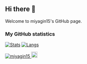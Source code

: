 ## Hi there 👋

Welcome to miyagin15's GitHub page. 

### My GitHub statistics
[![Stats](https://github-readme-stats.vercel.app/api?username=miyagin15&count_private=true&show_icons=true&show_icons=true&theme=radical)](https://github.com/miyagin15) [![Langs](https://github-readme-stats.vercel.app/api/top-langs/?username=miyagin15&layout=compact&show_icons=true&theme=radical)](https://github.com/miyagin15)

<p align="left">
  <a href="https://github.com/miyagin15/miyagin15/">
    <img src="https://komarev.com/ghpvc/?username=miyagin15" alt="miyagin15" />
  </a>
  <a href="https://github.com/miyagin15">
    <img height="20" src="https://img.shields.io/github/followers/miyagin15?label=follow&logo=github&style=flat" />
  </a>
</p>


<!--
**miyagin15/miyagin15** is a ✨ _special_ ✨ repository because its `README.md` (this file) appears on your GitHub profile.

Here are some ideas to get you started:

- 🔭 I’m currently working on ...
- 🌱 I’m currently learning ...
- 👯 I’m looking to collaborate on ...
- 🤔 I’m looking for help with ...
- 💬 Ask me about ...
- 📫 How to reach me: ...
- 😄 Pronouns: ...
- ⚡ Fun fact: ...
-->

